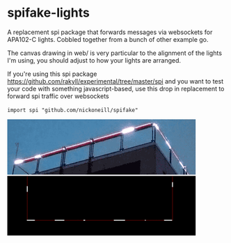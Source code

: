 # spifake-lights

A replacement spi package that forwards messages via websockets for APA102-C lights. Cobbled together from a bunch of other example go.

The canvas drawing in web/ is very particular to the alignment of the lights I'm using, you should adjust to how your lights are arranged.

If you're using this spi package https://github.com/rakyll/experimental/tree/master/spi and you want to test your code with something javascript-based, use this drop in replacement to forward spi traffic over websockets

`import spi "github.com/nickoneill/spifake"`

![deck lights](deck-lights.gif)<br />
![sim lights](sim-lights.gif)
